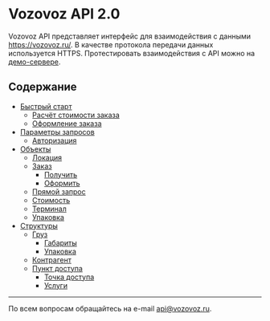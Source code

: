 Vozovoz API 2.0
===============

Vozovoz API представляет интерфейс для взаимодействия с данными https://vozovoz.ru/. В качестве протокола передачи данных используется HTTPS.
Протестировать взаимодействия с API можно на [демо-сервере](https://qa.vozovoz.ru/dev/api/).

## Содержание

* [Быстрый старт](docs/quick.md)
    * [Расчёт стоимости заказа](docs/object/price.md)
    * [Оформление заказа](docs/object/order.md#set)
* [Параметры запросов](docs/params/index.md)
    * [Авторизация](docs/params/auth.md)
* [Объекты](docs/object/index.md)
    * [Локация](docs/object/location.md)
    * [Заказ](docs/object/order.md)
        * [Получить](docs/object/order.md#get)
        * [Оформить](docs/object/order.md#set)
    * [Прямой запрос](docs/object/directQuery.md)
    * [Стоимость](docs/object/price.md)
    * [Терминал](docs/object/terminal.md)
    * [Упаковка](docs/object/wrapping.md)
* [Структуры](docs/structure/index.md)
    * [Груз](docs/structure/cargo.md)
        * [Габариты](docs/structure/cargo.md#dimension)
        * [Упаковка](docs/structure/cargo.md#wrapping)
    * [Контрагент](docs/structure/customer.md)
    * [Пункт доступа](docs/structure/gateway.md)
        * [Точка доступа](docs/structure/gateway.md#point)
        * [Услуги](docs/structure/service.md)

***

По всем вопросам обращайтесь на e-mail [api@vozovoz.ru](mailto:api@vozovoz.ru).